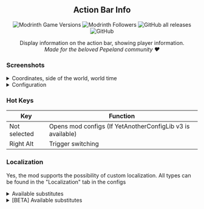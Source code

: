 <div align=center>

## Action Bar Info
![Modrinth Game Versions](https://img.shields.io/modrinth/game-versions/abi?label=Minecraft%20Support&style=flat-square)
![Modrinth Followers](https://img.shields.io/modrinth/followers/abi?label=Modrinth%20Followers&style=flat-square)
![GitHub all releases](https://img.shields.io/github/downloads/simply-kel/ActionBarInfo/total?color=blue&label=GitHub%20Downloads&style=flat-square)
![GitHub](https://img.shields.io/github/license/simply-kel/ActionBarInfo?color=blue&label=License&style=flat-square)
<br>

Display information on the action bar, showing player information.<br>
*Made for the beloved Pepeland community ❤*

</div>
<div align=left>

### Screenshots
<details>
<summary>Coordinates, side of the world, world time</summary>

![en_main.png](https://kelcuprum.ru/ass/abi/en_main.png)

</details>


<details>
<summary>Configuration</summary>

![en_config.png](https://kelcuprum.ru/ass/abi/en_config.png)

</details>

### Hot Keys
Key | Function
--- | ---
Not selected | Opens mod configs (If YetAnotherConfigLib v3 is available)
Right Alt | Trigger switching

### Localization
Yes, the mod supports the possibility of custom localization. All types can be found in the "Localization" tab in the configs
<details>
<summary>Available substitutes</summary>

Substitute | Content
--- | ---
%version% | Game Version
%modded% | Mod Loader
%version_type% | Version type
%name% | Nickname
%item% | Item
%item_name% | Item name
%item_count% | Items counts
%item_pcs% | Item quantity format
%x%, %y%, %z% | Coordinates
%direction% | Side of light
%directionSymbol% | Side of Light letter
%scene% | Single or Multiplayer
%address% | Server address
%health% | Current health
%health_max% | Max health [not including apples*]
%health_percent% | Percentage of health
%armor% | Armor
%xp% | Experience
%gamma% | Current gamma value
%fps% | Frames per second
%world% | World
%world_time_type%, %time_type% | Morning, Day, Evening, Night
%world_time%, %time% | Digital time variant
%date% | Date
%date_format% | Date format.
%time_format% | Time format.

</details>

<details>
<summary>[BETA] Available substitutes</summary>

Localization replacement format: `{type}`, `{type.additional}`

- minecraft
    - version
    - loader
- fps
- time
- player
    - name
    - health
    - health_max
    - health_percent
    - armor
    - direction
    - direction_symbol
    - hunger
    - pos
        - x
        - y
        - z
    - item
    - item_count
    - xp
        - level
        - progress
        - total
- world
    - name
    - time
    - time_type
    - difficulty

</details>
